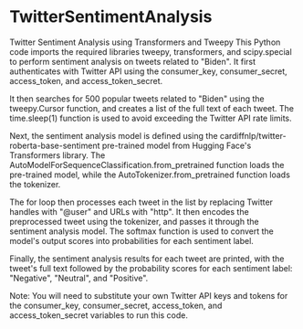 # TwitterSentimentAnalysis
Twitter Sentiment Analysis using Transformers and Tweepy
This Python code imports the required libraries tweepy, transformers, and scipy.special to perform sentiment analysis on tweets related to "Biden". It first authenticates with Twitter API using the consumer_key, consumer_secret, access_token, and access_token_secret.

It then searches for 500 popular tweets related to "Biden" using the tweepy.Cursor function, and creates a list of the full text of each tweet. The time.sleep(1) function is used to avoid exceeding the Twitter API rate limits.

Next, the sentiment analysis model is defined using the cardiffnlp/twitter-roberta-base-sentiment pre-trained model from Hugging Face's Transformers library. The AutoModelForSequenceClassification.from_pretrained function loads the pre-trained model, while the AutoTokenizer.from_pretrained function loads the tokenizer.

The for loop then processes each tweet in the list by replacing Twitter handles with "@user" and URLs with "http". It then encodes the preprocessed tweet using the tokenizer, and passes it through the sentiment analysis model. The softmax function is used to convert the model's output scores into probabilities for each sentiment label.

Finally, the sentiment analysis results for each tweet are printed, with the tweet's full text followed by the probability scores for each sentiment label: "Negative", "Neutral", and "Positive".

Note: You will need to substitute your own Twitter API keys and tokens for the consumer_key, consumer_secret, access_token, and access_token_secret variables to run this code.
